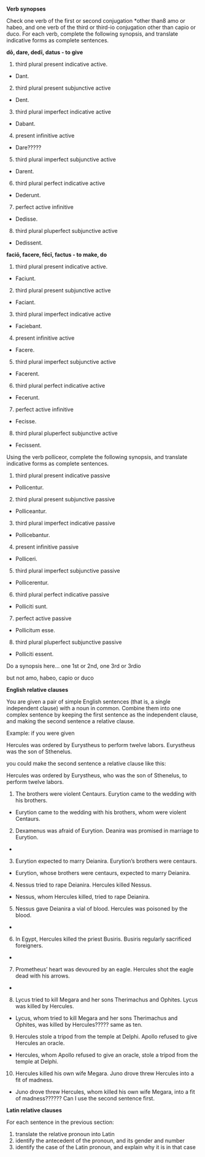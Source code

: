 **Verb synopses**

Check one verb of the first or second conjugation *other than8 amo or habeo, and one verb of the third or third-io conjugation other than capio or duco. For each verb, complete the following synopsis, and translate indicative forms as complete sentences.

**dō, dare, dedī, datus - to give**

1. third plural present indicative active. 
  - Dant.
2. third plural present subjunctive active
  - Dent.
3. third plural imperfect indicative active
  - Dabant.
4. present infinitive active
  - Dare?????
5. third plural imperfect subjunctive active
  - Darent.
6. third plural perfect indicative active
  - Dederunt.
7. perfect active infinitive
  - Dedisse.
8. third plural pluperfect subjunctive active
  - Dedissent.

**faciō, facere, fēcī, factus - to make, do**

1. third plural present indicative active. 
  - Faciunt.
2. third plural present subjunctive active
  - Faciant.
3. third plural imperfect indicative active
  - Faciebant.
4. present infinitive active
  - Facere.
5. third plural imperfect subjunctive active
  - Facerent.
6. third plural perfect indicative active
  - Fecerunt.
7. perfect active infinitive
  - Fecisse.
8. third plural pluperfect subjunctive active
  - Fecissent.

Using the verb polliceor, complete the following synopsis, and translate indicative forms as complete sentences.

1. third plural present indicative passive
  - Pollicentur.
2. third plural present subjunctive passive
  - Polliceantur.
3. third plural imperfect indicative passive
  - Pollicebantur.
4. present infinitive passive
  - Polliceri.
5. third plural imperfect subjunctive passive
  - Pollicerentur.
6. third plural perfect indicative passive
  - Polliciti sunt.
7. perfect active passive
  - Pollicitum esse.
8. third plural pluperfect subjunctive passive
  - Polliciti essent.

Do a synopsis here… one 1st or 2nd, one 3rd or 3rdio

but not amo, habeo, capio or duco

**English relative clauses**

You are given a pair of simple English sentences (that is, a single independent clause) with a noun in common. Combine them into one complex sentence by keeping the first sentence as the independent clause, and making the second sentence a relative clause.

Example: if you were given

Hercules was ordered by Eurystheus to perform twelve labors. Eurystheus was the son of Sthenelus.

you could make the second sentence a relative clause like this:

Hercules was ordered by Eurystheus, who was the son of Sthenelus, to perform twelve labors.

1. The brothers were violent Centaurs. Eurytion came to the wedding with his brothers.
  - Eurytion came to the wedding with his brothers, whom were violent Centaurs.
2. Dexamenus was afraid of Eurytion. Deanira was promised in marriage to Eurytion.
  - 
3. Eurytion expected to marry Deianira. Eurytion’s brothers were centaurs.
  - Eurytion, whose brothers were centaurs, expected to marry Deianira.
4. Nessus tried to rape Deianira. Hercules killed Nessus.
  - Nessus, whom Hercules killed, tried to rape Deianira.
5. Nessus gave Deianira a vial of blood. Hercules was poisoned by the blood.
  - 
6. In Egypt, Hercules killed the priest Busiris. Busiris regularly sacrificed foreigners.
  - 
7. Prometheus’ heart was devoured by an eagle. Hercules shot the eagle dead with his arrows.
  -
8. Lycus tried to kill Megara and her sons Therimachus and Ophites. Lycus was killed by Hercules.
  - Lycus, whom tried to kill Megara and her sons Therimachus and Ophites, was killed by Hercules????? same as ten.
9. Hercules stole a tripod from the temple at Delphi. Apollo refused to give Hercules an oracle.
  - Hercules, whom Apollo refused to give an oracle, stole a tripod from the temple at Delphi.
10. Hercules killed his own wife Megara. Juno drove threw Hercules into a fit of madness.
  - Juno drove threw Hercules, whom killed his own wife Megara, into a fit of madness?????? Can I use the second sentence first.

**Latin relative clauses**

For each sentence in the previous section:

1. translate the relative pronoun into Latin
2. identify the antecedent of the pronoun, and its gender and number
3. identify the case of the Latin pronoun, and explain why it is in that case
